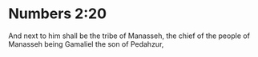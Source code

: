 # Numbers 2:20

And next to him shall be the tribe of Manasseh, the chief of the people of Manasseh being Gamaliel the son of Pedahzur,
